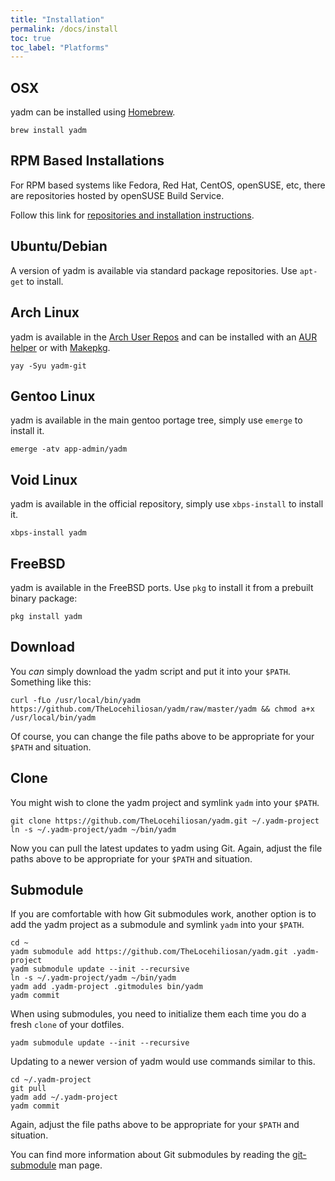 ```yaml
---
title: "Installation"
permalink: /docs/install
toc: true
toc_label: "Platforms"
---
```


## OSX

yadm can be installed using [Homebrew][homebrew].

```
brew install yadm
```

## RPM Based Installations

For RPM based systems like Fedora, Red Hat, CentOS, openSUSE, etc, there are
repositories hosted by openSUSE Build Service.

Follow this link for [repositories and installation instructions][OBS].

## Ubuntu/Debian

A version of yadm is available via standard package repositories. Use `apt-get` to install.

## Arch Linux

yadm is available in the [Arch User Repos](https://wiki.archlinux.org/index.php/Arch_User_Repository) and can be installed with an [AUR helper](https://wiki.archlinux.org/index.php/AUR_helpers) or with [Makepkg](https://wiki.archlinux.org/index.php/Makepkg).

```
yay -Syu yadm-git
```

## Gentoo Linux

yadm is available in the main gentoo portage tree, simply use `emerge` to install it.

```
emerge -atv app-admin/yadm
```

## Void Linux

yadm is available in the official repository, simply use `xbps-install` to install it.

```
xbps-install yadm
```

## FreeBSD

yadm is available in the FreeBSD ports. Use `pkg` to install it from a prebuilt binary package:

```
pkg install yadm
```

## Download

You *can* simply download the yadm script and put it into your `$PATH`. Something like this:

```
curl -fLo /usr/local/bin/yadm https://github.com/TheLocehiliosan/yadm/raw/master/yadm && chmod a+x /usr/local/bin/yadm
```

Of course, you can change the file paths above to be appropriate for your `$PATH` and situation.

## Clone

You might wish to clone the yadm project and symlink `yadm` into your
`$PATH`.

```
git clone https://github.com/TheLocehiliosan/yadm.git ~/.yadm-project
ln -s ~/.yadm-project/yadm ~/bin/yadm
```

Now you can pull the latest updates to yadm using Git. Again, adjust the
file paths above to be appropriate for your `$PATH` and situation.

## Submodule

If you are comfortable with how Git submodules  work, another option is to add
the yadm project as a submodule and symlink `yadm` into your `$PATH`.

```
cd ~
yadm submodule add https://github.com/TheLocehiliosan/yadm.git .yadm-project
yadm submodule update --init --recursive
ln -s ~/.yadm-project/yadm ~/bin/yadm
yadm add .yadm-project .gitmodules bin/yadm
yadm commit
```
When using submodules, you need to initialize them each time you do a fresh
`clone` of your dotfiles.

```
yadm submodule update --init --recursive
```

Updating to a newer version of yadm would use commands similar to this.

```
cd ~/.yadm-project
git pull
yadm add ~/.yadm-project
yadm commit
```

Again, adjust the file paths above to be appropriate for your `$PATH` and
situation.

You can find more information about Git submodules by reading the
[git-submodule][git-submodule] man page.

[OBS]: https://software.opensuse.org//download.html?project=home%3ATheLocehiliosan%3Ayadm&package=yadm
[git-submodule]: https://git-scm.com/docs/git-submodule
[homebrew]: https://github.com/Homebrew/homebrew
